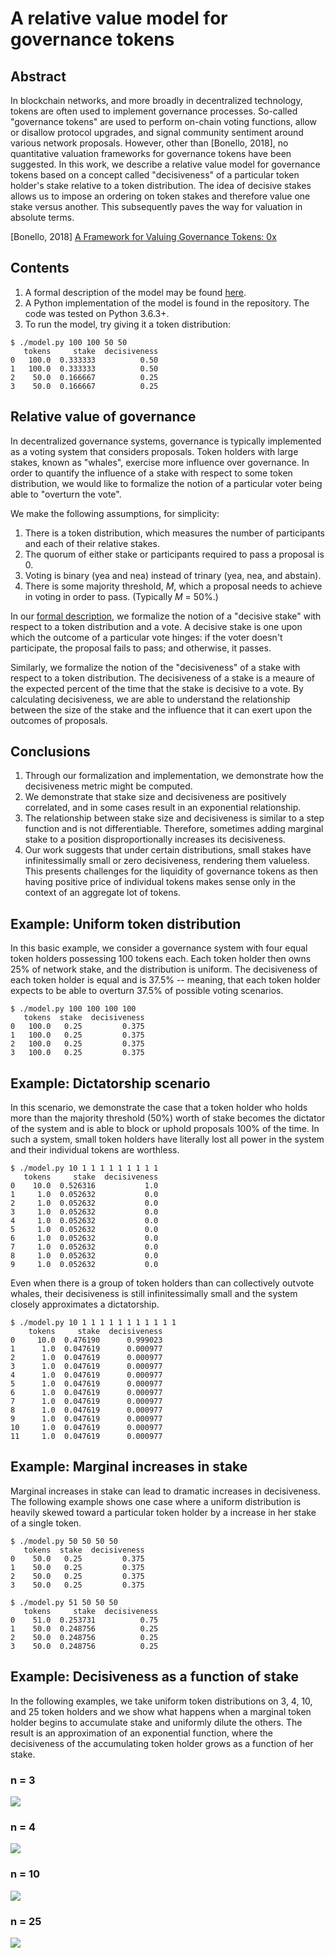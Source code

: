 # A relative value model for governance tokens

## Abstract

In blockchain networks, and more broadly in decentralized technology, tokens are often used to implement governance processes. So-called "governance tokens" are used to perform on-chain voting functions, allow or disallow protocol upgrades, and signal community sentiment around various network proposals. However, other than \[Bonello, 2018\], no quantitative valuation frameworks for governance tokens have been suggested. In this work, we describe a relative value model for governance tokens based on a concept called "decisiveness" of a particular token holder's stake relative to a token distribution. The idea of decisive stakes allows us to impose an ordering on token stakes and therefore value one stake versus another. This subsequently paves the way for valuation in absolute terms.

\[Bonello, 2018\] [A Framework for Valuing Governance Tokens: 0x](https://hackernoon.com/a-framework-for-valuing-governance-tokens-0x-49d2cf2ef5bc)

## Contents

1. A formal description of the model may be found [here](https://github.com/coinfund/governance-model/blob/master/Relative_Governance.pdf). 
2. A Python implementation of the model is found in the repository. The code was tested on Python 3.6.3+.
3. To run the model, try giving it a token distribution:

```
$ ./model.py 100 100 50 50
   tokens     stake  decisiveness
0   100.0  0.333333          0.50
1   100.0  0.333333          0.50
2    50.0  0.166667          0.25
3    50.0  0.166667          0.25
```

## Relative value of governance

In decentralized governance systems, governance is typically implemented as a voting system that considers proposals. Token holders with large stakes, known as "whales", exercise more influence over governance. In order to quantify the influence of a stake with respect to some token distribution, we would like to formalize the notion of a particular voter being able to "overturn the vote". 

We make the following assumptions, for simplicity:

1. There is a token distribution, which measures the number of participants and each of their relative stakes.
2. The quorum of either stake or participants required to pass a proposal is 0.
3. Voting is binary (yea and nea) instead of trinary (yea, nea, and abstain).
4. There is some majority threshold, *M*, which a proposal needs to achieve in voting in order to pass. (Typically *M* = 50%.)

In our [formal description](https://github.com/coinfund/governance-model/blob/master/Relative_Governance.pdf), we formalize the notion of a "decisive stake" with respect to a token distribution and a vote. A decisive stake is one upon which the outcome of a particular vote hinges: if the voter doesn't participate, the proposal fails to pass; and otherwise, it passes.

Similarly, we formalize the notion of the "decisiveness" of a stake with respect to a token distribution. The decisiveness of a stake is a meaure of the expected percent of the time that the stake is decisive to a vote. By calculating decisiveness, we are able to understand the relationship between the size of the stake and the influence that it can exert upon the outcomes of proposals. 

## Conclusions

1. Through our formalization and implementation, we demonstrate how the decisiveness metric might be computed.
2. We demonstrate that stake size and decisiveness are positively correlated, and in some cases result in an exponential relationship.
3. The relationship between stake size and decisiveness is similar to a step function and is not differentiable. Therefore, sometimes adding marginal stake to a position disproportionally increases its decisiveness.
4. Our work suggests that under certain distributions, small stakes have infinitessimally small or zero decisiveness, rendering them valueless. This presents challenges for the liquidity of governance tokens as then having positive price of individual tokens makes sense only in the context of an aggregate lot of tokens.

## Example: Uniform token distribution

In this basic example, we consider a governance system with four equal token holders possessing 100 tokens each. Each token holder then owns 25% of network stake, and the distribution is uniform. The decisiveness of each token holder is equal and is 37.5% -- meaning, that each token holder expects to be able to overturn 37.5% of possible voting scenarios.
```
$ ./model.py 100 100 100 100
   tokens  stake  decisiveness
0   100.0   0.25         0.375
1   100.0   0.25         0.375
2   100.0   0.25         0.375
3   100.0   0.25         0.375
```

## Example: Dictatorship scenario

In this scenario, we demonstrate the case that a token holder who holds more than the majority threshold (50%) worth of stake becomes the dictator of the system and is able to block or uphold proposals 100% of the time. In such a system, small token holders have literally lost all power in the system and their individual tokens are worthless.

```
$ ./model.py 10 1 1 1 1 1 1 1 1 1
   tokens     stake  decisiveness
0    10.0  0.526316           1.0
1     1.0  0.052632           0.0
2     1.0  0.052632           0.0
3     1.0  0.052632           0.0
4     1.0  0.052632           0.0
5     1.0  0.052632           0.0
6     1.0  0.052632           0.0
7     1.0  0.052632           0.0
8     1.0  0.052632           0.0
9     1.0  0.052632           0.0
```

Even when there is a group of token holders than can collectively outvote whales, their decisiveness is still infinitessimally small and the system closely approximates a dictatorship.

```
$ ./model.py 10 1 1 1 1 1 1 1 1 1 1 1
    tokens     stake  decisiveness
0     10.0  0.476190      0.999023
1      1.0  0.047619      0.000977
2      1.0  0.047619      0.000977
3      1.0  0.047619      0.000977
4      1.0  0.047619      0.000977
5      1.0  0.047619      0.000977
6      1.0  0.047619      0.000977
7      1.0  0.047619      0.000977
8      1.0  0.047619      0.000977
9      1.0  0.047619      0.000977
10     1.0  0.047619      0.000977
11     1.0  0.047619      0.000977
```

## Example: Marginal increases in stake

Marginal increases in stake can lead to dramatic increases in decisiveness. The following example shows one case where a uniform distribution is heavily skewed toward a particular token holder by a increase in her stake of a single token.

```
$ ./model.py 50 50 50 50
   tokens  stake  decisiveness
0    50.0   0.25         0.375
1    50.0   0.25         0.375
2    50.0   0.25         0.375
3    50.0   0.25         0.375

$ ./model.py 51 50 50 50
   tokens     stake  decisiveness
0    51.0  0.253731          0.75
1    50.0  0.248756          0.25
2    50.0  0.248756          0.25
3    50.0  0.248756          0.25
```

## Example: Decisiveness as a function of stake

In the following examples, we take uniform token distributions on 3, 4, 10, and 25 token holders and we show what happens when a marginal token holder begins to accumulate stake and uniformly dilute the others. The result is an approximation of an exponential function, where the decisiveness of the accumulating token holder grows as a function of her stake.

### n = 3

![](https://i.imgur.com/6lLRAc2.png)

### n = 4

![](https://i.imgur.com/BkfrxdK.png)

### n = 10

![](https://i.imgur.com/gIHaSRl.png)

### n = 25

![](https://i.imgur.com/2OltqJR.png)
